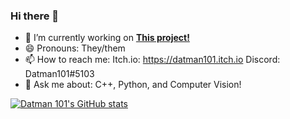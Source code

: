 ### Hi there 👋

- 🔭 I’m currently working on [**This project!**](https://github.com/Datman101/Remote-View)
- 😄 Pronouns: They/them
- 📫 How to reach me:
      Itch.io: https://datman101.itch.io
      Discord: Datman101#5103
- 💬 Ask me about:
      C++, Python, and Computer Vision!

[![Datman 101's GitHub stats](https://github-readme-stats.vercel.app/api?username=Datman101)](https://github.com/anuraghazra/github-readme-stats)


<!--
**Datman101/Datman101** is a ✨ _special_ ✨ repository because its `README.md` (this file) appears on your GitHub profile.

Here are some ideas to get you started:

- 🔭 I’m currently working on ...
- 🌱 I’m currently learning ...
- 👯 I’m looking to collaborate on ...
- 🤔 I’m looking for help with ...
- 💬 Ask me about ...
- 📫 How to reach me: ...
- 😄 Pronouns: ...
- ⚡ Fun fact: ...
-->
